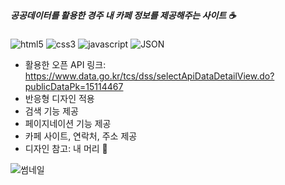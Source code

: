 ##### 공공데이터를 활용한 경주 내 카페 정보를 제공해주는 사이트 ☕️

![html5](https://img.shields.io/badge/html5-222222.svg?&style=for-the-badge&logo=html5&logoColor=ffffff)
![css3](https://img.shields.io/badge/css3-222222.svg?&style=for-the-badge&logo=css3&logoColor=ffffff)
![javascript](https://img.shields.io/badge/javascript-222222.svg?&style=for-the-badge&logo=javascript&logoColor=ffffff)
![JSON](https://img.shields.io/badge/json-222222.svg?&style=for-the-badge&logo=json&logoColor=ffffff)

- 활용한 오픈 API 링크: https://www.data.go.kr/tcs/dss/selectApiDataDetailView.do?publicDataPk=15114467
- 반응형 디자인 적용
- 검색 기능 제공
- 페이지네이션 기능 제공
- 카페 사이트, 연락처, 주소 제공
- 디자인 참고: 내 머리 🧠

![썸네일](./img/index.png.png)
